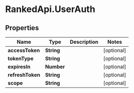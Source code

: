 # RankedApi.UserAuth

## Properties
Name | Type | Description | Notes
------------ | ------------- | ------------- | -------------
**accessToken** | **String** |  | [optional] 
**tokenType** | **String** |  | [optional] 
**expiresIn** | **Number** |  | [optional] 
**refreshToken** | **String** |  | [optional] 
**scope** | **String** |  | [optional] 


